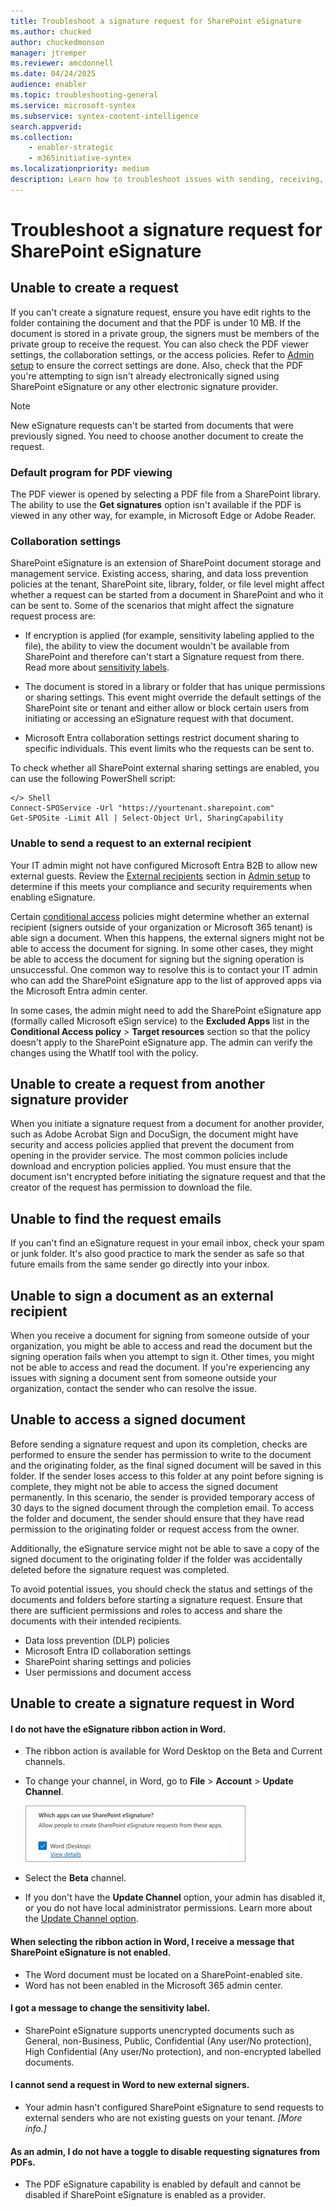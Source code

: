 ```yaml
---
title: Troubleshoot a signature request for SharePoint eSignature
ms.author: chucked
author: chuckedmonson
manager: jtremper
ms.reviewer: amcdonnell
ms.date: 04/24/2025
audience: enabler
ms.topic: troubleshooting-general
ms.service: microsoft-syntex
ms.subservice: syntex-content-intelligence
search.appverid: 
ms.collection: 
    - enabler-strategic
    - m365initiative-syntex
ms.localizationpriority: medium
description: Learn how to troubleshoot issues with sending, receiving, or viewing requests in SharePoint eSignature. 
---
```


# Troubleshoot a signature request for SharePoint eSignature

## Unable to create a request

If you can't create a signature request, ensure you have edit rights to the folder containing the document and that the PDF is under 10 MB. If the document is stored in a private group, the signers must be members of the private group to receive the request. You can also check the PDF viewer settings, the collaboration settings, or the access policies. Refer to [Admin setup](esignature-setup.md) to ensure the correct settings are done. Also, check that the PDF you're attempting to sign isn't already electronically signed using SharePoint eSignature or any other electronic signature provider.

> [!NOTE]
> New eSignature requests can't be started from documents that were previously signed. You need to choose another document to create the request.

### Default program for PDF viewing

The PDF viewer is opened by selecting a PDF file from a SharePoint library. The ability to use the **Get signatures** option isn't available if the PDF is viewed in any other way, for example, in Microsoft Edge or Adobe Reader.

### Collaboration settings

SharePoint eSignature is an extension of SharePoint document storage and management service. Existing access, sharing, and data loss prevention policies at the tenant, SharePoint site, library, folder, or file level might affect whether a request can be started from a document in SharePoint and who it can be sent to. Some of the scenarios that might affect the signature request process are:

- If encryption is applied (for example, sensitivity labeling applied to the file), the ability to view the document wouldn't be available from SharePoint and therefore can't start a Signature request from there. Read more about [sensitivity labels](/purview/sensitivity-labels).

- The document is stored in a library or folder that has unique permissions or sharing settings. This event might override the default settings of the SharePoint site or tenant and either allow or block certain users from initiating or accessing an eSignature request with that document.

- Microsoft Entra collaboration settings restrict document sharing to specific individuals. This event limits who the requests can be sent to.

To check whether all SharePoint external sharing settings are enabled, you can use the following PowerShell script:

~~~
</> Shell
Connect-SPOService -Url "https://yourtenant.sharepoint.com"
Get-SPOSite -Limit All | Select-Object Url, SharingCapability
~~~

### Unable to send a request to an external recipient

Your IT admin might not have configured Microsoft Entra B2B to allow new external guests. Review the [External recipients](esignature-setup.md#external-recipients) section in [Admin setup](esignature-setup.md) to determine if this meets your compliance and security requirements when enabling eSignature.

Certain [conditional access](/entra/identity/conditional-access/overview) policies might determine whether an external recipient (signers outside of your organization or Microsoft 365 tenant) is able sign a document. When this happens, the external signers might not be able to access the document for signing. In some other cases, they might be able to access the document for signing but the signing operation is unsuccessful. One common way to resolve this is to contact your IT admin who can add the SharePoint eSignature app to the list of approved apps via the Microsoft Entra admin center.

In some cases, the admin might need to add the SharePoint eSignature app (formally called Microsoft eSign service) to the **Excluded Apps** list in the **Conditional Access policy** > **Target resources** section so that the policy doesn't apply to the SharePoint eSignature app. The admin can verify the changes using the WhatIf tool with the policy.

## Unable to create a request from another signature provider

When you initiate a signature request from a document for another provider, such as Adobe Acrobat Sign and DocuSign, the document might have security and access policies applied that prevent the document from opening in the provider service. The most common policies include download and encryption policies applied. You must ensure that the document isn't encrypted before initiating the signature request and that the creator of the request has permission to download the file.  

## Unable to find the request emails

If you can't find an eSignature request in your email inbox, check your spam or junk folder. It's also good practice to mark the sender as safe so that future emails from the same sender go directly into your inbox.

## Unable to sign a document as an external recipient

When you receive a document for signing from someone outside of your organization, you might be able to access and read the document but the signing operation fails when you attempt to sign it. Other times, you might not be able to access and read the document. If you're experiencing any issues with signing a document sent from someone outside your organization, contact the sender who can resolve the issue.

## Unable to access a signed document

Before sending a signature request and upon its completion, checks are performed to ensure the sender has permission to write to the document and the originating folder, as the final signed document will be saved in this folder. If the sender loses access to this folder at any point before signing is complete, they might not be able to access the signed document permanently. In this scenario, the sender is provided temporary access of 30 days to the signed document through the completion email. To access the folder and document, the sender should ensure that they have read permission to the originating folder or request access from the owner.

Additionally, the eSignature service might not be able to save a copy of the signed document to the originating folder if the folder was accidentally deleted before the signature request was completed.

To avoid potential issues, you should check the status and settings of the documents and folders before starting a signature request. Ensure that there are sufficient permissions and roles to access and share the documents with their intended recipients.

- Data loss prevention (DLP) policies
- Microsoft Entra ID collaboration settings
- SharePoint sharing settings and policies
- User permissions and document access

## Unable to create a signature request in Word

#### I do not have the eSignature ribbon action in Word.

- The ribbon action is available for Word Desktop on the Beta and Current channels.
- To change your channel, in Word, go to **File** > **Account** > **Update Channel**.

    ![Screenshot showing the eSignature panel with Word selected.](../media/content-understanding/esignature-word-turn-on.png)

- Select the **Beta** channel.
- If you don't have the **Update Channel** option, your admin has disabled it, or you do not have local administrator permissions. Learn more about the [Update Channel option](/microsoft-365-apps/insider/deploy/user-choice).

#### When selecting the ribbon action in Word, I receive a message that SharePoint eSignature is not enabled.

- The Word document must be located on a SharePoint-enabled site.  
- Word has not been enabled in the Microsoft 365 admin center.
 
#### I got a message to change the sensitivity label.

- SharePoint eSignature supports unencrypted documents such as General, non-Business, Public, Confidential (Any user/No protection), High Confidential (Any user/No protection), and non-encrypted labelled documents.

#### I cannot send a request in Word to new external signers.

- Your admin hasn't configured SharePoint eSignature to send requests to external senders who are not existing guests on your tenant. *[More info.]*

#### As an admin, I do not have a toggle to disable requesting signatures from PDFs.

- The PDF eSignature capability is enabled by default and cannot be disabled if SharePoint eSignature is enabled as a provider.
